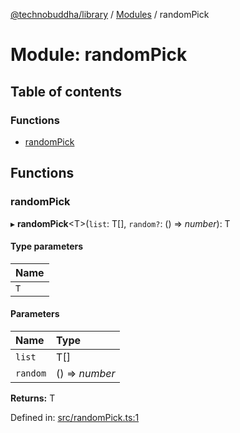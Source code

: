 [@technobuddha/library](../..) / [Modules](../Modules.md) / randomPick

# Module: randomPick

## Table of contents

### Functions

- [randomPick](randompick.md#randompick)

## Functions

### randomPick

▸ **randomPick**<T\>(`list`: T[], `random?`: () => *number*): T

#### Type parameters

| Name |
| :------ |
| `T` |

#### Parameters

| Name | Type |
| :------ | :------ |
| `list` | T[] |
| `random` | () => *number* |

**Returns:** T

Defined in: [src/randomPick.ts:1](../src/randomPick.ts#L1)
